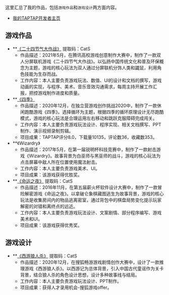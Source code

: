这里汇总了我的作品，包括`游戏作品`和`游戏设计`两方面内容。
* [我的TAPTAP开发者主页](https://www.taptap.com/developer/91292)
## 游戏作品
* **[《二十四节气大作战》](https://pan.baidu.com/s/1Nss5IOyFOFo2NTVReblgNA)    提取码：CatS
    + 作品描述：2021年5月，在腾讯高校游戏创意制作大赛中，制作了一款双人分屏联机游戏《二十四节气大作战》。以弘扬中国传统文化和普及环保概念为主题，游戏的核心玩法为双人通过分屏联机分饰人类和鼹鼠，利用角色技能为生存而战。
    + 工作内容：本人主要负责游戏玩法、数值、UI的设计和文档的撰写，游戏动画的实现，与程序、美术、音乐音效沟通需求，每周主持开展工作汇报，把控游戏制作进度和质量。
* **[《四季》](https://www.taptap.com/app/205756)
    + 作品描述：2020年12月，在独立营游戏创作挑战2020中，制作了一款休闲跑酷游戏《四季》。选择循环为主题，根据四季的循环原理设计无尽跑酷模式，游戏的核心玩法是合理运用左右移动和跳跃克服障碍完成闯关。
    + 工作内容：本人主要负责游戏玩法设计、程序实现、相关文档撰写、PPT制作、演示视频录制剪辑。
    + 项目成果：TAPTAP评分8.0，下载量10135，评论数36，收藏数353。
* **《Wizardry》
    + 作品描述：2017年5月，在第一届锐明杯科技竞赛中，制作了一款射击游戏《Wizardry》。故事背景为白巫师与黑巫师的战斗，游戏的核心玩法为点击屏幕中敌人所在位置使用魔法射击。
    + 工作内容：本人主要负责游戏美术、UI。
    + 项目成果：该游戏获得优胜奖。
* **[《命运之夜》](https://pan.baidu.com/s/13-cXUoougXd-S6sy0NbHmA)    提取码：CatS
    + 作品描述：2016年11月，在第五届薪火杯软件设计大赛中，制作了一款冒险解密游戏《命运之夜》。以拿破仑象棋藏图逃生为故事背景，游戏的核心玩法是收集房间内的物品逃离密室，通过背包中的棋盘局势变化提示玩家解密的对错和离终点的远近。
    + 工作内容：本人主要负责游戏玩法设计、文案剧情、部分程序编写、游戏美术和UI。
    + 项目成果：该游戏获得优秀奖。
## 游戏设计
* **[《西游狼人杀》](https://pan.baidu.com/s/1mGLUKsAcA60AmU5og_XwTA)    提取码：CatS
    + 作品描述：2020年12月，在搜狐畅游游戏剧情创作大赛中，设计了一款推理游戏《西游狼人杀》。以西游记为总体背景，引入中国古代童谣作为关卡背景，结合狼人杀的角色设计思想，设计多种故事线与结局。
    + 工作内容：本人主要负责游戏玩法设计、PPT制作。
    + 项目成果：获得人才录用机会-搜狐游戏offer。
